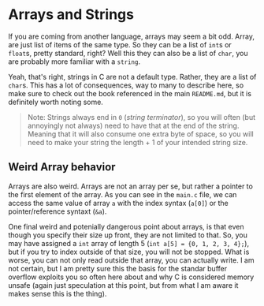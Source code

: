 # Arrays and Strings

If you are coming from another language, arrays may seem a bit odd.
Array, are just list of items of the same type.
So they can be a list of `int`s or `float`s, pretty standard, right?
Well this they can also be a list of `char`, you are probably more familiar with a `string`.

Yeah, that's right, strings in C are not a default type.
Rather, they are a list of `char`s.
This has a lot of consequences, way to many to describe here, so make sure to check out the book referenced in the main `README.md`, but it is definitely worth noting some.
> Note: Strings always end in `0` (*string terminator*), so you will often (but annoyingly not always) need to have that at the end of the string. Meaning that it will also consume one extra byte of space, so you will need to make your string the length + 1 of your intended string size.


## Weird Array behavior

Arrays are also weird.
Arrays are not an array per se, but rather a pointer to the first element of the array.
As you can see in the `main.c` file, we can access the same value of array `a` with the index syntax (`a[0]`) or the pointer/reference syntaxt (`&a`).

One final weird and potenially dangerous point about arrays, is that even though you specify their size up front, they are not limited to that.
So, you may have assigned a `int` array of length 5 (`int a[5] = {0, 1, 2, 3, 4};`), but if you try to index outside of that size, you will not be stopped.
What is worse, you can not only read outside that array, you can actually write.
I am not certain, but I am pretty sure this the basis for the standar buffer overflow exploits you so often here about and why C is considered memory unsafe (again just speculation at this point, but from what I am aware it makes sense this is the thing).
